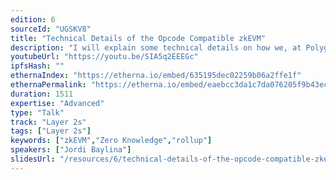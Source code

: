 ```yaml
---
edition: 6
sourceId: "UGSKV8"
title: "Technical Details of the Opcode Compatible zkEVM"
description: "I will explain some technical details on how we, at PolygonHermez, built the opcode compatible zkEVM. This will include some design details of specific pieces like the storage, the arithmetic state machine, the keccak circuit, among others.  I will also go thru some snippets of the zkASM code that emulates the Ethereum VM.   I will include in the talk some performance measures and I will do a live demo of the testnet."
youtubeUrl: "https://youtu.be/SIA5q2EEEGc"
ipfsHash: ""
ethernaIndex: "https://etherna.io/embed/635195dec02259b06a2ffe1f"
ethernaPermalink: "https://etherna.io/embed/eaebcc3da1c7da076205f9b43ec0c72fb9029ce7fa6670ef89205b2430315362"
duration: 1511
expertise: "Advanced"
type: "Talk"
track: "Layer 2s"
tags: ["Layer 2s"]
keywords: ["zkEVM","Zero Knowledge","rollup"]
speakers: ["Jordi Baylina"]
slidesUrl: "/resources/6/technical-details-of-the-opcode-compatible-zkevm.pdf"
---
```

